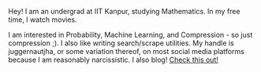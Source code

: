 Hey!
I am an undergrad at IIT Kanpur, studying Mathematics. In my free time, I watch movies.

I am interested in Probability, Machine Learning, and Compression - so just compression ;). I also like writing search/scrape utilities. 
My handle is juggernautjha, or some variation thereof, on most social media platforms because I am reasonably narcissistic. 
I also blog! [Check this out!](https://juggernautjha.gitlab.io/c17e)

<!---
juggernautjha/juggernautjha is a ✨ special ✨ repository because its `README.md` (this file) appears on your GitHub profile.
You can click the Preview link to take a look at your changes.
--->
